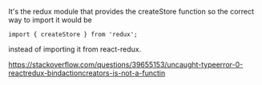 It's the redux module that provides the createStore function so the correct way to import it would be

`import { createStore } from 'redux';`

instead of importing it from react-redux.

https://stackoverflow.com/questions/39655153/uncaught-typeerror-0-reactredux-bindactioncreators-is-not-a-functin
